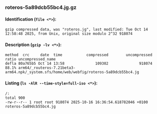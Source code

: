 ### roteros-5a89dcb55bc4.jg.gz
#### Identification (`file <*>`):
```
gzip compressed data, was "roteros.jg", last modified: Tue Oct 14 12:58:48 2025, from Unix, original size modulo 2^32 918074
```
#### Description (`gzip -lv <*>`):
```
method  crc     date  time           compressed        uncompressed  ratio uncompressed_name
defla 80a765b5 Oct 14 13:58              109302              918074  88.1% arm64/_routeros-7.21beta3-arm64.npk/_system.sfs/home/web/webfig/roteros-5a89dcb55bc4.jg
```
#### Listing (`ls -AlR --time-style=full-iso <*>`):
```
/:
total 900
-rw-r--r-- 1 root root 918074 2025-10-16 16:36:54.618782046 +0100 roteros-5a89dcb55bc4.jg
```

